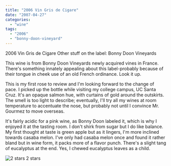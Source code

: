 ```yaml
---
title: "2006 Vin Gris de Cigare"
date: "2007-04-27"
categories:
  - "wine"
tags:
  - "2006"
  - "bonny-doon-vineyard"
---
```


2006 Vin Gris de Cigare Other stuff on the label: Bonny Doon Vineyards

This wine is from Bonny Doon Vineyards newly acquired vines in France. There's something innately appealing about this label-probably because of their tongue in cheek use of an old French ordinance. Look it up.

This is my first rose to review and I'm looking forward to the change of pace. I picked up the bottle while visiting my college campus, UC Santa Cruz. It's an opaque salmon hue, with curtains of gold around the outskirts. The smell is too light to describe; eventually, I'll try all my wines at room temperature to accentuate the nose, but probably not until I convince Mr. Gourmez to move overseas.

It's fairly acidic for a pink wine, as Bonny Doon labeled it, which is why I enjoyed it at the tasting room. I don't shirk from sugar but I do like balance. My first thought at taste is green apple but as it lingers, I'm more inclined towards casaba melon. I've only had casaba melon once and found it rather bland but in wine form, it packs more of a flavor punch. There's a slight tang of eucalyptus at the end. Yes, I chewed eucalyptus leaves as a child.




<div class="caption">

![2 stars](http://www.rebeccagomezfarrell.com/wp-content/uploads/2009/02/rating_chicken11.gif "rating_chicken11") 2 stars</div>

